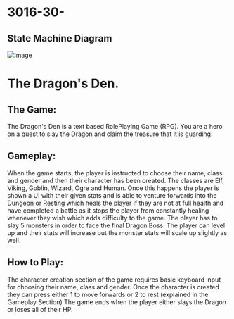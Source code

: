 # 3016-30-
## State Machine Diagram
![image](https://github.com/Grog02/3016-30-/assets/91668510/b2a59a87-b719-4035-a188-3d5230cc4b5d)


# The Dragon's Den.

## The Game: 
The Dragon's Den is a text based RolePlaying Game (RPG). You are a hero on a quest to slay the Dragon and claim the treasure that it is guarding. 

## Gameplay: 
When the game starts, the player is instructed to choose their name, class and gender and then their character has been created. The classes are Elf, Viking, Goblin, Wizard, Ogre and Human.
Once this happens the player is shown a UI with their given stats and is able to venture forwards into the Dungeon or Resting which heals the player if they are not at full health and have completed a battle as it stops the player from constantly healing whenever they wish which adds difficulty to the game.
The player has to slay 5 monsters in order to face the final Dragon Boss. The player can level up and their stats will increase but the monster stats will scale up slightly as well. 


## How to Play:
The character creation section of the game requires basic keyboard input for choosing their name, class and gender. Once the character is created they can press either 1 to move forwards or 2 to rest
(explained in the Gameplay Section)
The game ends when the player either slays the Dragon or loses all of their HP.

